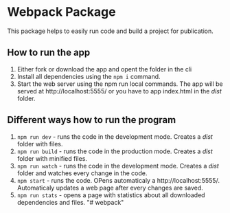 # Webpack Package
This package helps to easily run code and build a project for publication.

## How to run the app
1. Either fork or download the app and opent the folder in the cli
2. Install all dependencies using the ``npm i`` command.
3. Start the web server using the npm run local commands. The app will be served at http://localhost:5555/ or you have to app index.html in the _dist_ folder.

## Different ways how to run the program
1. ``npm run dev`` - runs the code in the development mode. Creates a _dist_ folder with files.
2. ``npm run build`` - runs the code in the production mode. Creates a _dist_ folder with minified files.
3. ``npm run watch`` - runs the code in the development mode. Creates a _dist_ folder and watches every change in the code.
4. ``npm start`` - runs the code. OPens automaticaly a http://localhost:5555/. Automaticaly updates a web page after every changes are saved.
5. ``npm run stats`` - opens a page with statistics about all downloaded dependencies and files.
"# webpack" 
